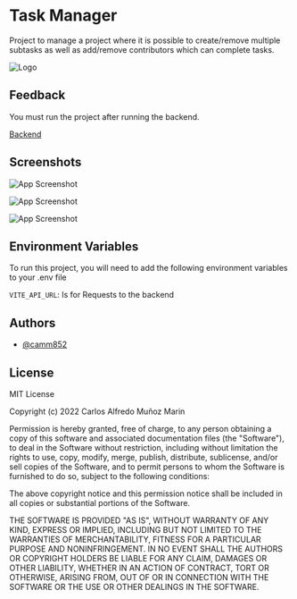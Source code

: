 
# Task Manager


Project to manage a project where it is possible to 
create/remove multiple subtasks as well as add/remove 
contributors which can complete tasks.


![Logo](https://i.imgur.com/g2Inh0b.png)

## Feedback
You must run the project after running the backend.

[Backend](https://github.com/camm852/TaskManager-NodeJs)



## Screenshots

![App Screenshot](https://i.imgur.com/iIgxpBR.jpg)

![App Screenshot](https://i.imgur.com/xfKc2am.jpg)

![App Screenshot](https://i.imgur.com/d76S4Um.jpg)



## Environment Variables

To run this project, you will need to add the following environment variables to your .env file

`VITE_API_URL`: Is for Requests to the backend



## Authors

- [@camm852](https://github.com/camm852)


## License

MIT License

Copyright (c) 2022 Carlos Alfredo Muñoz Marin

Permission is hereby granted, free of charge, to any person obtaining a copy
of this software and associated documentation files (the "Software"), to deal
in the Software without restriction, including without limitation the rights
to use, copy, modify, merge, publish, distribute, sublicense, and/or sell
copies of the Software, and to permit persons to whom the Software is
furnished to do so, subject to the following conditions:

The above copyright notice and this permission notice shall be included in all
copies or substantial portions of the Software.

THE SOFTWARE IS PROVIDED "AS IS", WITHOUT WARRANTY OF ANY KIND, EXPRESS OR
IMPLIED, INCLUDING BUT NOT LIMITED TO THE WARRANTIES OF MERCHANTABILITY,
FITNESS FOR A PARTICULAR PURPOSE AND NONINFRINGEMENT. IN NO EVENT SHALL THE
AUTHORS OR COPYRIGHT HOLDERS BE LIABLE FOR ANY CLAIM, DAMAGES OR OTHER
LIABILITY, WHETHER IN AN ACTION OF CONTRACT, TORT OR OTHERWISE, ARISING FROM,
OUT OF OR IN CONNECTION WITH THE SOFTWARE OR THE USE OR OTHER DEALINGS IN THE
SOFTWARE.

